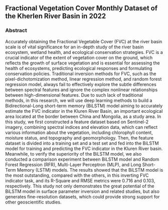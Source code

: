 ## Fractional Vegetation Cover Monthly Dataset of the Kherlen River Basin in 2022
### Abstract
<p> Accurately obtaining the Fractional Vegetable Cover (FVC) at the river basin scale is of vital significance for an in-depth study of the river basin ecosystem, wetland health, and ecological conservation strategies. FVC is a crucial indicator of the extent of vegetation cover on the ground, which reflects the growth of surface vegetation and is essential for assessing the health of ecosystems, predicting ecological responses and formulating conservation policies. Traditional inversion methods for FVC, such as the pixel-dichotomization method, linear regression method, and random forest regression model, always fail to effectively explore the subtle differences between spectral features and ignore the complex nonlinear relationships between high-dimensional features. Due to such lack of traditional methods, in this research, we will use deep learning methods to build a Bidirectional-Long short-term memory (BiLSTM) model aiming to accurately estimate the FVC indicator in the Kluren River Basin, an important ecological area located at the border between China and Mongolia, as a study area. In this study, we first constructed a feature dataset based on Sentinel-2 imagery, combining spectral indices and elevation data, which can reflect various information about the vegetation, including chlorophyll content, moisture status, and topography and geomorphology. Then, the feature dataset is divided into a training set and a test set and fed into the BiLSTM model for training and predicting the FVC indicator in the Kluren River basin. Meanwhile, to verify the superiority of the BiLSTM model, we also conducted a comparison experiment between BiLSTM model and Random Forest Regression (RFR), Multi-Layer Perceptron (MLP), and Long Short-Term Memory (LSTM) models. The results showed that the BiLSTM model is the most outstanding, compared with the others, in this inverting FVC indicator task, and its R-Square and RMSE metrics were 0.716 and 0.103, respectively. This study not only demonstrates the great potential of the BiLSTM model in surface parameter inversion and related studies, but also generates fine-resolution datasets, which could provide strong support for other geoscientific studies. </p>
